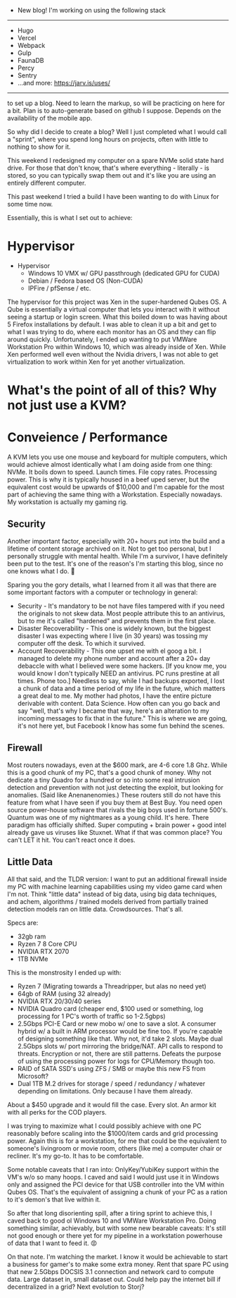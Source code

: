 - New blog!
I'm working on using the following stack 

-----------

  - Hugo
  - Vercel
  - Webpack
  - Gulp
  - FaunaDB
  - Percy
  - Sentry
  - ...and more: https://jarv.is/uses/
  
  ----------
  
  to set up a blog. Need to learn the markup, so will be practicing on here for a bit. Plan is to auto-generate based on github I suppose. Depends on the availability of the mobile app. 
 
 So why did I decide to create a blog? Well I just completed what I would call a "sprint", where you spend long hours on projects, often with little to nothing to show for it. 
 
 This weekend I redesigned my computer on a spare NVMe solid state hard drive. For those that don't know, that's where everything - literally - is stored, so you can typically swap them out and it's 
 like you are using an entirely different computer. 
 
 This past weekend I tried a build I have been wanting to do with Linux for some time now. 
 
 Essentially, this is what I set out to achieve:
 
 # Hypervisor
 - Hypervisor
     - Windows 10 VMX w/ GPU passthrough (dedicated GPU for CUDA)
     - Debian / Fedora based OS (Non-CUDA)
     - IPFire / pfSense / etc.
     
The hypervisor for this project was Xen in the super-hardened Qubes OS. A Qube is essentially a virtual computer that lets you interact with it without seeing a startup or login screen. What this boiled down
to was having about 5 Firefox installations by default. I was able to clean it up a bit and get to what I was trying to do, where each monitor has an OS and they can flip around quickly. Unfortunately, I ended
up wanting to put VMWare Workstation Pro within Windows 10, which was already inside of Xen. While Xen performed well even without the Nvidia drivers, I was not able to get virtualization to work within Xen for
yet another virtualization. 

# What's the point of all of this? Why not just use a KVM?

# Conveience / Performance
A KVM lets you use one mouse and keyboard for multiple computers, which would achieve almost identically what I am doing aside from one thing: NVMe. It boils down to speed. Launch times. File copy rates. Processing power. This is why
it is typically housed in a beef uped server, but the equivalent cost would be upwards of $10,000 and I'm capable for the most part of achieving the same thing with a Workstation. Especially nowadays. My workstation is actually my 
gaming rig. 

## Security
Another important factor, especially with 20+ hours put into the build and a lifetime of content storage archived on it. Not to get too personal, but I personally struggle with mental health. While I'm a survivor, I have definitely been put to the test. It's one of the reason's I'm starting this blog, since no one knows what I do. 🤷

Sparing you the gory details, what I learned from it all was that there are some important factors with a computer or technology in general: 
- Security - It's mandatory to be not have files tampered with if you need the originals to not skew data. Most people attribute this to an antivirus, but to me it's called "hardened" and prevents them in the first place.
- Disaster Recoverability - This one is widely known, but the biggest disaster I was expecting where I live (in 30 years) was tossing my computer off the desk. To which it survived.
- Account Recoverability - This one upset me with el goog a bit. I managed to delete my phone number and account after a 20+ day debaccle with what I believed were some hackers. [If you know me, you would know I don't typically NEED an antivirus. PC runs prestine at all times. Phone too.] Needless to say, while I had backups exported, I lost a chunk of data and a time period of my life in the future, which matters a great deal to me. My mother had photos, I have the entire picture derivable with content. Data Science. How often can you go back and say "well, that's why I became that way, here's an alteration to my incoming messages to fix that in the future." This is where we are going, it's not here yet, but Facebook I know has some fun behind the scenes.

## Firewall
Most routers nowadays, even at the $600 mark, are 4-6 core 1.8 Ghz. While this is a good chunk of my PC, that's a good chunk of money. Why not dedicate a tiny Quadro for a hundred or so into some real intrusion detection and prevention with not just detecting the exploit, but looking for anomalies. (Said like Anenanenomies.) These routers still do not have this feature from what I have seen if you buy them at Best Buy. You need open source power-house software that rivals the big boys used in fortune 500's. Quantum was one of my nightmares as a young child. It's here. There paradigm has officially shifted. Super computing + brain power + good intel already gave us viruses like Stuxnet. What if that was common place? You can't LET it hit. You can't react once it does.

## Little Data

All that said, and the TLDR version: I want to put an additional firewall inside my PC with machine learning capabilities using my video game card when I'm not. Think "little data" instead of big data, using big data techniques, and achem, algorithms / trained models derived from partially trained detection models ran on little data. Crowdsources. That's all.

Specs are: 
- 32gb ram
- Ryzen 7 8 Core CPU
- NVIDIA RTX 2070
- 1TB NVMe

This is the monstrosity I ended up with: 
- Ryzen 7 (Migrating towards a Threadripper, but alas no need yet)
- 64gb of RAM (using 32 already)
- NVIDIA RTX 20/30/40 series
- NVIDIA Quadro card (cheaper end, $100 used or something, log processing for 1 PC's worth of traffic so 1-2.5gbps)
- 2.5Gbps PCI-E Card or new mobo w/ one to save a slot. A consumer hybrid w/ a built in ARM processor would be fine too. If you're capable of designing something like that. Why not, it'd take 2 slots. Maybe dual 2.5Gbps slots w/ port mirroring the bridge/NAT. API calls to respond to threats. Encryption or not, there are still patterns. Defeats the purpose of using the processing power for logs for CPU/Memory though too.
- RAID of SATA SSD's using ZFS / SMB or maybe this new FS from Microsoft?
- Dual 1TB M.2 drives for storage / speed / redundancy / whatever depending on limitations. Only because I have them already.

About a $450 upgrade and it would fill the case. Every slot. An armor kit with all perks for the COD players. 

I was trying to maximize what I could possibly achieve with one PC reasonably before scaling into the $1000/item cards and grid processing power. Again this is for a workstation, for me that could be the equivalent to someone's livingroom or movie room, others (like me) a computer chair or recliner. It's my go-to. It has to be comfortable.

Some notable caveats that I ran into: OnlyKey/YubiKey support within the VM's w/o so many hoops. I caved and said I would just use it in Windows only and assigned the PCI device for that USB controller into the VM within Qubes OS. That's the equivalent of assigning a chunk of your PC as a ration to it's demon's that live within it.

So after that long disorienting spill, after a tiring sprint to achieve this, I caved back to good ol Windows 10 and VMWare Workstation Pro. Doing something similar, achievably, but with some new bearable caveats: It's still not good enough or there yet for my pipeline in a workstation powerhouse of data that I want to feed it. 😡

On that note. I'm watching the market. I know it would be achievable to start a business for gamer's to make some extra money. Rent that spare PC using that new 2.5Gbps DOCSIS 3.1 connection and network card to compute data. Large dataset in, small dataset out. Could help pay the internet bill if decentralized in a grid? Next evolution to Storj? 
